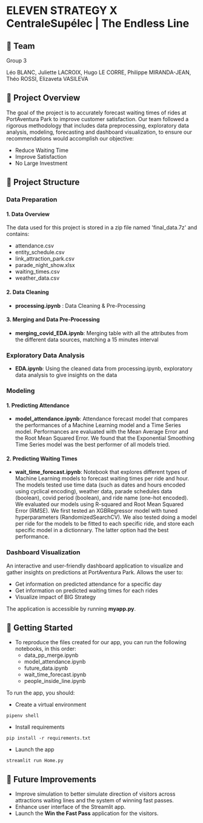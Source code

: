 # ELEVEN STRATEGY X CentraleSupélec | The Endless Line 


## :mega: Team

Group 3

Léo BLANC, Juliette LACROIX, Hugo LE CORRE, Philippe MIRANDA-JEAN, Théo ROSSI, Elizaveta VASILEVA


## :dart: Project Overview

The goal of the project is to accurately forecast waiting times of rides at PortAventura Park to improve customer satisfaction. Our team followed a rigorous methodology that includes data preprocessing, exploratory data analysis, modeling, forecasting and dashboard visualization, to ensure our recommendations would accomplish our objective:
* Reduce Waiting Time
* Improve Satisfaction
* No Large Investment


## :open_file_folder: Project Structure 


### Data Preparation

#### 1. Data Overview

The data used for this project is stored in a zip file named 'final_data.7z' and contains:
* attendance.csv
* entity_schedule.csv
* link_attraction_park.csv
* parade_night_show.xlsx
* waiting_times.csv
* weather_data.csv


#### 2. Data Cleaning

* **processing.ipynb** : Data Cleaning & Pre-Processing


#### 3. Merging and Data Pre-Processing

* **merging_covid_EDA.ipynb**: Merging table with all the attributes from the different data sources, matching a 15 minutes interval


### Exploratory Data Analysis

* **EDA.ipynb**: Using the cleaned data from processing.ipynb, exploratory data analysis to give insights on the data 


### Modeling



#### 1. Predicting Attendance

* **model_attendance.ipynb**: Attendance forecast model that compares the performances of a Machine Learning model and a Time Series model. Performances are evaluated with the Mean Average Error and the Root Mean Squared Error. We found that the Exponential Smoothing Time Series model was the best performer of all models tried. 

#### 2. Predicting Waiting Times

* **wait_time_forecast.ipynb**: Notebook that explores different types of Machine Learning models to forecast waiting times per ride and hour. The models tested use time data (such as dates and hours encoded using cyclical encoding), weather data, parade schedules data (boolean), covid period (boolean), and ride name (one-hot encoded). We evaluated our models using R-squared and Root Mean Squared Error (RMSE). We first tested an XGBRegressor model with tuned hyperparameters (RandomizedSearchCV). We also tested doing a model per ride for the models to be fitted to each specific ride, and store each specific model in a dictionnary. The latter option had the best performance.


### Dashboard Visualization

An interactive and user-friendly dashboard application to visualize and gather insights on predictions at PortAventura Park. Allows the user to:
* Get information on predicted attendance for a specific day
* Get information on predicted waiting times for each rides
* Visualize impact of BIG Strategy

The application is accessible by running **myapp.py**. 


## :rocket: Getting Started

* To reproduce the files created for our app, you can run the following notebooks, in this order:
  - data_pp_merge.ipynb
  - model_attendance.ipynb
  - future_data.ipynb
  - wait_time_forecast.ipynb
  - people_inside_line.ipynb

To run the app, you should:
* Create a virtual environment

```pipenv shell```

* Install requirements

```pip install -r requirements.txt```

* Launch the app

```streamlit run Home.py```
  

## :construction: Future Improvements

* Improve simulation to better simulate direction of visitors across attractions waiting lines and the system of winning fast passes.
* Enhance user interface of the Streamlit app.
* Launch the **Win the Fast Pass** application for the visitors.
